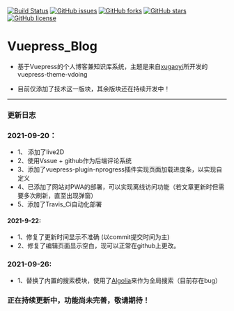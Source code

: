 [![Build Status](https://app.travis-ci.com/Richard-LiSR/Vue_blog.svg?branch=master)](https://app.travis-ci.com/Richard-LiSR/Vue_blog)
[![GitHub issues](https://img.shields.io/github/issues/Richard-LiSR/Vue_blog)](https://github.com/Richard-LiSR/Vue_blog/issues)
[![GitHub forks](https://img.shields.io/github/forks/Richard-LiSR/Vue_blog)](https://github.com/Richard-LiSR/Vue_blog/network)
[![GitHub stars](https://img.shields.io/github/stars/Richard-LiSR/Vue_blog)](https://github.com/Richard-LiSR/Vue_blog/stargazers)
[![GitHub license](https://img.shields.io/github/license/Richard-LiSR/Vue_blog)](https://github.com/Richard-LiSR/Vue_blog/blob/master/LICENSE)

# Vuepress_Blog
* 基于Vuepress的个人博客兼知识库系统，主题是来自[xugaoyi](https://github.com/xugaoyi)所开发的vuepress-theme-vdoing

* 目前仅添加了技术这一版块，其余版块还在持续开发中！

---------------------------------------------------
### 更新日志

### 2021-09-20：
* 1、 添加了live2D
* 2、使用Vssue + github作为后端评论系统
* 3、添加了vuepress-plugin-nprogress插件实现页面加载进度条，以实现自定义
* 4、已添加了网站对PWA的部署，可以实现离线访问功能（若文章更新时但需要多次刷新，直至出现弹窗）
* 5、添加了Travis_Ci自动化部署
#### 2021-9-22:
* 1、修复了更新时间显示不准确 (以commit提交时间为主)
* 2、修复了编辑页面显示空白，现可以正常在github上更改。
### 2021-09-26:
* 1、替换了内置的搜索模块，使用了[Algolia](https://www.algolia.com)来作为全局搜索（目前存在bug）

### 正在持续更新中，功能尚未完善，敬请期待！